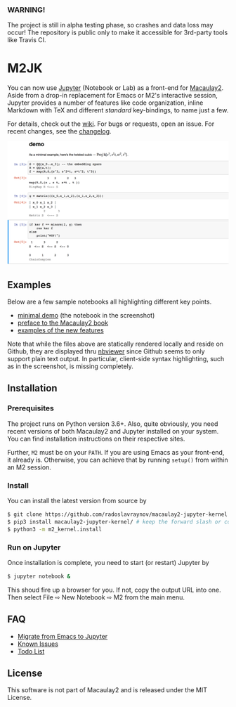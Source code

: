 ### WARNING!

The project is still in alpha testing phase, so crashes and data loss may occur!
The repository is public only to make it accessible for 3rd-party tools like Travis CI.

# M2JK

You can now use [Jupyter](http://www.jupyter.org) (Notebook or Lab) as a front-end for [Macaulay2](http://faculty.math.illinois.edu/Macaulay2/).
Aside from a drop-in replacement for Emacs or M2's interactive session,
Jupyter provides a number of features like
code organization, inline Markdown with TeX and different *standard* key-bindings,
to name just a few.
<!-- With minimal additional setup, -->
<!-- it can even support multiple users on a shared session over a local network or the Internet. -->

For details, check out the [wiki](../../wiki).
For bugs or requests, open an issue.
For recent changes, see the [changelog](CHANGELOG.md).

![](/demo/screenshot.png?raw=true)

## Examples

Below are a few sample notebooks all highlighting different key points.

* [minimal demo](https://nbviewer.jupyter.org/github/radoslavraynov/Macaulay2-Jupyter-Kernel/blob/master/demo/minimal.ipynb) (the notebook in the screenshot)
* [preface to the Macaulay2 book](https://nbviewer.jupyter.org/github/radoslavraynov/Macaulay2-Jupyter-Kernel/blob/master/demo/p1m2book.ipynb)
* [examples of the new features](https://nbviewer.jupyter.org/github/radoslavraynov/Macaulay2-Jupyter-Kernel/blob/master/demo/newstyle.ipynb)

Note that while the files above are statically rendered locally
and reside on Github,
they are displayed thru [nbviewer](#)
since Github seems to only support plain text output.
In particular, client-side syntax highlighting, such as in the screenshot,
is missing completely.

## Installation

### Prerequisites

The project runs on Python version 3.6+.
Also, quite obviously, you need recent versions of both Macaulay2 and Jupyter installed on your system.
You can find installation instructions on their respective sites.

Further, `M2` must be on your `PATH`.
If you are using Emacs as your front-end, it already is.
Otherwise, you can achieve that by running `setup()` from within an M2 session.

### Install

You can install the latest version from source by

```bash
$ git clone https://github.com/radoslavraynov/macaulay2-jupyter-kernel.git
$ pip3 install macaulay2-jupyter-kernel/ # keep the forward slash or cd into to the directory
$ python3 -m m2_kernel.install
```

### Run on Jupyter

Once installation is complete, you need to start (or restart) Jupyter by

```bash
$ jupyter notebook &
```

This shoud fire up a browser for you. If not, copy the output URL into one.
Then select File ⇨ New Notebook ⇨ M2 from the main menu.

## FAQ

* [Migrate from Emacs to Jupyter](../../wiki/migrate-from-emacs)
* [Known Issues](../../wiki/caveats)
* [Todo List](TODO)

## License

This software is not part of Macaulay2 and is released under the MIT License.
